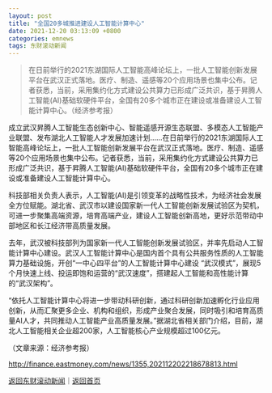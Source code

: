 ```yaml
---
layout: post
title: "全国20多城推进建设人工智能计算中心"
date: 2021-12-20 03:13:09 +0800
categories: emnews
tags: 东财滚动新闻
---
```

> 在日前举行的2021东湖国际人工智能高峰论坛上，一批人工智能创新发展平台在武汉正式落地。医疗、制造、遥感等20个应用场景也集中公布。记者获悉，当前，采用集约化方式建设公共算力已形成广泛共识，基于昇腾人工智能(AI)基础软硬件平台，全国有20多个城市正在建设或准备建设人工智能计算中心。（经济参考报）

<p>成立武汉昇腾人工智能生态创新中心、智能遥感开源生态联盟、多模态人工智能产业联盟、发布湖北人工智能人才发展加速计划……在日前举行的2021东湖国际人工智能高峰论坛上，一批人工智能创新发展平台在武汉正式落地。医疗、制造、遥感等20个应用场景也集中公布。记者获悉，当前，采用集约化方式建设公共算力已形成广泛共识，基于昇腾人工智能(AI)基础软硬件平台，全国有20多个城市正在建设或准备建设人工智能计算中心。</p><p>科技部相关负责人表示，人工智能(AI)是引领变革的战略性技术，为经济社会发展全方位赋能。湖北省、武汉市以建设国家新一代人工智能创新发展试验区为契机，可进一步聚集高端资源，培育高端产业，建设人工智能创新高地，更好示范带动中部地区和长江经济带高质量发展。</p><p>去年，武汉被科技部列为国家新一代人工智能创新发展试验区，并率先启动人工智能计算中心建设。武汉人工智能计算中心是国内首个具有公共服务性质的人工智能算力基础设施，开创“一中心四平台”的人工智能计算中心建设 “武汉模式”，展现5个月快速上线、投运即饱和运营的“武汉速度”，搭建起人工智能和高性能计算的“武汉架构”。</p><p>“依托人工智能计算中心将进一步带动科研创新，通过科研创新加速孵化行业应用创新，从而汇聚更多企业、机构和组织，形成产业聚合发展，同时吸引和培育高质量AI人才，共同推动人工智能产业高质量发展。”据湖北省相关部门介绍，目前，湖北人工智能相关企业超200家，人工智能核心产业规模超过100亿元。</p><p class="em_media">（文章来源：经济参考报）</p>

<http://finance.eastmoney.com/news/1355,202112202218678813.html>

[返回东财滚动新闻](//finews.withounder.com/emnews/)｜[返回首页](//finews.withounder.com/)